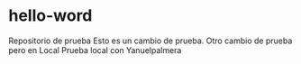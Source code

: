 # hello-word
Repositorio de prueba
Esto es un cambio de prueba.
Otro cambio de prueba pero en Local
Prueba local con Yanuelpalmera